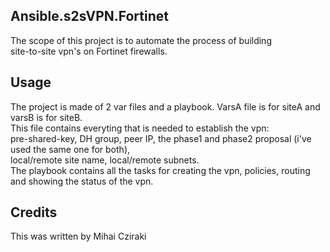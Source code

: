 <snippet>
  <content>

## Ansible.s2sVPN.Fortinet

The scope of this project is to automate the process of building 
<br>site-to-site vpn's on Fortinet firewalls.
<br>
 

## Usage

The project is made of 2 var files and a playbook. VarsA file is for siteA and varsB is for siteB.
<br> This file contains everyting that is needed to establish the vpn: 
<br>pre-shared-key, DH group, peer IP, the phase1 and phase2 proposal (i've used the same one for both),
<br>local/remote site name, local/remote subnets.
<br>The playbook contains all the tasks for creating the vpn, policies, routing
<br>and showing the status of the vpn.
  
## Credits
This was written by Mihai Cziraki
</content>
</snippet>
